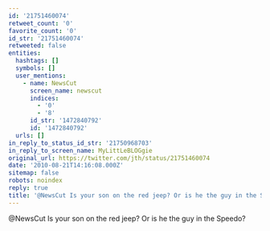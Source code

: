 ```yaml
---
id: '21751460074'
retweet_count: '0'
favorite_count: '0'
id_str: '21751460074'
retweeted: false
entities:
  hashtags: []
  symbols: []
  user_mentions:
    - name: NewsCut
      screen_name: newscut
      indices:
        - '0'
        - '8'
      id_str: '1472840792'
      id: '1472840792'
  urls: []
in_reply_to_status_id_str: '21750968703'
in_reply_to_screen_name: MyLittLeBLOGgie
original_url: https://twitter.com/jth/status/21751460074
date: '2010-08-21T14:16:08.000Z'
sitemap: false
robots: noindex
reply: true
title: '@NewsCut Is your son on the red jeep? Or is he the guy in the Speedo?'
---
```


@NewsCut Is your son on the red jeep? Or is he the guy in the Speedo?